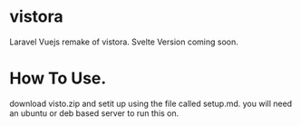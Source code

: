# vistora
Laravel Vuejs remake of vistora. Svelte Version coming soon.

# How To Use.
download visto.zip and setit up using the file called setup.md. you will need an ubuntu or deb based server to run this on.
